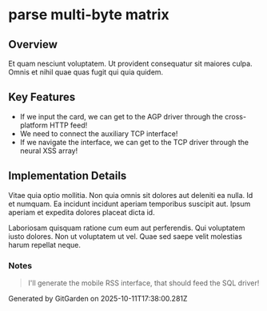 # parse multi-byte matrix

## Overview
Et quam nesciunt voluptatem. Ut provident consequatur sit maiores culpa. Omnis et nihil quae quas fugit qui quia quidem.

## Key Features
- If we input the card, we can get to the AGP driver through the cross-platform HTTP feed!
- We need to connect the auxiliary TCP interface!
- If we navigate the interface, we can get to the TCP driver through the neural XSS array!

## Implementation Details
Vitae quia optio mollitia. Non quia omnis sit dolores aut deleniti ea nulla. Id et numquam. Ea incidunt incidunt aperiam temporibus suscipit aut. Ipsum aperiam et expedita dolores placeat dicta id.
 Laboriosam quisquam ratione cum eum aut perferendis. Qui voluptatem iusto dolores. Non ut voluptatem ut vel. Quae sed saepe velit molestias harum repellat neque.

### Notes
> I'll generate the mobile RSS interface, that should feed the SQL driver!

Generated by GitGarden on 2025-10-11T17:38:00.281Z